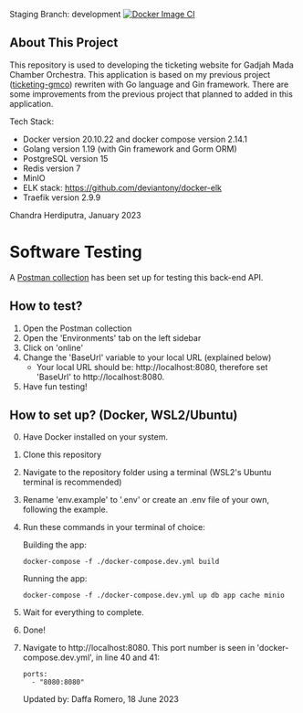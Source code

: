 Staging Branch: development
[![Docker Image CI](https://github.com/Trah-Ganjil-Toedjoeh-Lima/be-ticketing/actions/workflows/docker-image.yml/badge.svg?branch=development)](https://github.com/Trah-Ganjil-Toedjoeh-Lima/be-ticketing/actions/workflows/docker-image.yml)

## About This Project
This repository is used to developing the ticketing website for Gadjah Mada Chamber Orchestra. This application is based on my previous project ([ticketing-gmco](https://github.com/frchandra/ticketing-gmco)) rewriten with Go language and Gin framework. There are some improvements from the previous project that planned to added in this application.



Tech Stack:
 - Docker version 20.10.22 and docker compose version 2.14.1 
 - Golang version 1.19 (with Gin framework and Gorm ORM)
 - PostgreSQL version 15
 - Redis version 7
 - MinIO
 - ELK stack: https://github.com/deviantony/docker-elk
 - Traefik version 2.9.9




Chandra Herdiputra, January 2023



# Software Testing
A [Postman collection](https://documenter.getpostman.com/view/16816087/2s93si1qAW) has been set up for testing this back-end API.

## How to test?
1. Open the Postman collection
2. Open the 'Environments' tab on the left sidebar
3. Click on 'online'
4. Change the 'BaseUrl' variable to your local URL (explained below)
   - Your local URL should be: http://localhost:8080, therefore set 'BaseUrl' to http://localhost:8080.
5. Have fun testing!

## How to set up? (Docker, WSL2/Ubuntu)
0. Have Docker installed on your system.
1. Clone this repository
2. Navigate to the repository folder using a terminal (WSL2's Ubuntu terminal is recommended)
3. Rename 'env.example' to '.env' or create an .env file of your own, following the example.
4. Run these commands in your terminal of choice:

   Building the app:
   ```
   docker-compose -f ./docker-compose.dev.yml build
   ```
   Running the app:
   ```
   docker-compose -f ./docker-compose.dev.yml up db app cache minio
   ```
6. Wait for everything to complete.
7. Done!
8. Navigate to http://localhost:8080. This port number is seen in 'docker-compose.dev.yml', in line 40 and 41:
   ```
   ports:
     - "8080:8080"
   ```

   Updated by: Daffa Romero, 18 June 2023
